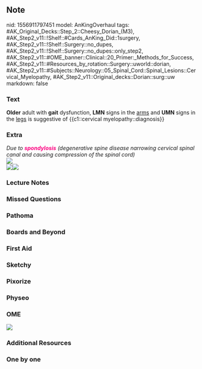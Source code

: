 ## Note
nid: 1556911797451
model: AnKingOverhaul
tags: #AK_Original_Decks::Step_2::Cheesy_Dorian_(M3), #AK_Step2_v11::!Shelf::#Cards_AnKing_Did::1surgery, #AK_Step2_v11::!Shelf::Surgery::no_dupes, #AK_Step2_v11::!Shelf::Surgery::no_dupes::only_step2, #AK_Step2_v11::#OME_banner::Clinical::20_Primer:_Methods_for_Success, #AK_Step2_v11::#Resources_by_rotation::Surgery::uworld::dorian, #AK_Step2_v11::#Subjects::Neurology::05_Spinal_Cord::Spinal_Lesions::Cervical_Myelopathy, #AK_Step2_v11::Original_decks::Dorian::surg::uw
markdown: false

### Text
<b>Older</b> adult with <b>gait</b> dysfunction, <b>LMN</b> signs
in the <u>arms</u> and <b>UMN</b> signs in the <u>legs</u> is
suggestive of {{c1::cervical myelopathy::diagnosis}}

### Extra
<div>
  <i>Due to <b><font color="#FC0280">spondylosis</font></b>
  (degenerative spine disease narrowing cervical spinal canal and
  causing compression of the spinal cord)</i>
</div>
<div>
  <i><img src="paste-4716917768060931.jpg"></i>
</div>
<div style="font-weight: bold;">
  <i><img src="paste-2477947021688833.jpg"><img src=
  "paste-2530706399952897.jpg"></i>
</div>

### Lecture Notes


### Missed Questions


### Pathoma


### Boards and Beyond


### First Aid


### Sketchy


### Pixorize


### Physeo


### OME
<div class="ome-widget">
  <a href="https://onlinemeded.org/spa/surgery?ref=anki"><img src=
  "_OME_AnkiFlashcards_Topic_5.png"></a>
</div>

### Additional Resources


### One by one

